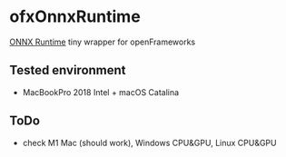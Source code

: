 # ofxOnnxRuntime
[ONNX Runtime](https://github.com/microsoft/onnxruntime) tiny wrapper for openFrameworks

## Tested environment
- MacBookPro 2018 Intel + macOS Catalina

## ToDo
- check M1 Mac (should work), Windows CPU&GPU, Linux CPU&GPU
